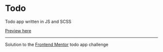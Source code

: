 # Todo
Todo app written in JS and SCSS

[Preview here](https://mystetic.github.io/todo-app/)

---
Solution to the [Frontend Mentor](https://www.frontendmentor.io/) todo app challenge
